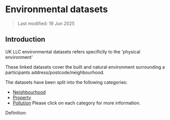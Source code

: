 # Environmental datasets

> Last modified: 19 Jun 2025

## Introduction 

UK LLC environmental datasets refers specificlly to the 'physical environment' 

These linked datasets cover the built and natural environment surrounding a participants address/postcode/neighbourhood. 

The datasets have been split into the following categories:
- [Neighbourhood](../environmental_datasets/neighbourhood_datasets/neighbourhood.md)
- [Property](../environmental_datasets/property_datasets/property.md)
- [Pollution](../environmental_datasets/pollution_datasets/pollution.md)
Please click on each category for more information.


Definition:



